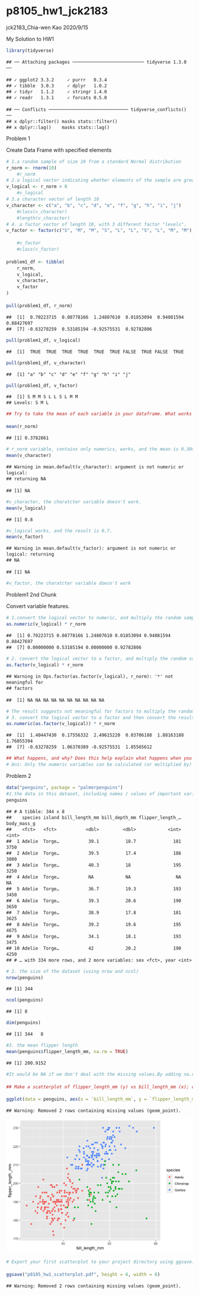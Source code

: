 p8105\_hw1\_jck2183
================
jck2183\_Chia-wen Kao
2020/9/15

My Solution to HW1

``` r
library(tidyverse)
```

    ## ── Attaching packages ─────────────────────────── tidyverse 1.3.0 ──

    ## ✓ ggplot2 3.3.2     ✓ purrr   0.3.4
    ## ✓ tibble  3.0.3     ✓ dplyr   1.0.2
    ## ✓ tidyr   1.1.2     ✓ stringr 1.4.0
    ## ✓ readr   1.3.1     ✓ forcats 0.5.0

    ## ── Conflicts ────────────────────────────── tidyverse_conflicts() ──
    ## x dplyr::filter() masks stats::filter()
    ## x dplyr::lag()    masks stats::lag()

Problem 1

Create Data Frame with specified elements

``` r
# 1.a random sample of size 10 from a standard Normal distribution
r_norm <- rnorm(10)
    #r_norm
# 2.a logical vector indicating whether elements of the sample are greater than 0
v_logical <- r_norm > 0
    #v_logical
# 3.a character vector of length 10
v_character <- c("a", "b", "c", "d", "e", "f", "g", "h", "i", "j")
    #class(v_character)
    #length(v_character)
# 4. a factor vector of length 10, with 3 different factor "levels".
v_factor <- factor(c("S", "M", "M", "S", "L", "L", "S", "L", "M", "M"), levels = c("S", "M", "L"))

    #v_factor
    #class(v_factor)

problem1_df <- tibble(
    r_norm, 
    v_logical,
    v_character, 
    v_factor
)

pull(problem1_df, r_norm)
```

    ##  [1]  0.70223715  0.08778166  1.24807610  0.01853094  0.94081594  0.88427697
    ##  [7] -0.63278259  0.53185194 -0.92575531  0.92782806

``` r
pull(problem1_df, v_logical)
```

    ##  [1]  TRUE  TRUE  TRUE  TRUE  TRUE  TRUE FALSE  TRUE FALSE  TRUE

``` r
pull(problem1_df, v_character)
```

    ##  [1] "a" "b" "c" "d" "e" "f" "g" "h" "i" "j"

``` r
pull(problem1_df, v_factor)
```

    ##  [1] S M M S L L S L M M
    ## Levels: S M L

``` r
## Try to take the mean of each variable in your dataframe. What works and what doesn’t?

mean(r_norm) 
```

    ## [1] 0.3782861

``` r
# r_norm variable, contains only numerics, works, and the mean is 0.3043041.
mean(v_character) 
```

    ## Warning in mean.default(v_character): argument is not numeric or logical:
    ## returning NA

    ## [1] NA

``` r
#v_character, the charatcter variable doesn't work.
mean(v_logical) 
```

    ## [1] 0.8

``` r
#v_logical works, and the result is 0.7.
mean(v_factor) 
```

    ## Warning in mean.default(v_factor): argument is not numeric or logical: returning
    ## NA

    ## [1] NA

``` r
#v_factor, the charatcter variable doesn't work
```

Problem1 2nd Chunk

Convert variable features.

``` r
# 1.convert the logical vector to numeric, and multiply the random sample by the result
as.numeric(v_logical) * r_norm
```

    ##  [1] 0.70223715 0.08778166 1.24807610 0.01853094 0.94081594 0.88427697
    ##  [7] 0.00000000 0.53185194 0.00000000 0.92782806

``` r
# 2. convert the logical vector to a factor, and multiply the random sample by the result
as.factor(v_logical) * r_norm
```

    ## Warning in Ops.factor(as.factor(v_logical), r_norm): '*' not meaningful for
    ## factors

    ##  [1] NA NA NA NA NA NA NA NA NA NA

``` r
# The result suggests not meaningful for factors to multiply the random sample
# 3. convert the logical vector to a factor and then convert the result to numeric, and multiply the random sample by the result.
as.numeric(as.factor(v_logical)) * r_norm
```

    ##  [1]  1.40447430  0.17556332  2.49615220  0.03706188  1.88163188  1.76855394
    ##  [7] -0.63278259  1.06370389 -0.92575531  1.85565612

``` r
## What happens, and why? Does this help explain what happens when you try to take the mean?
# Ans: Only the numeric variables can be calculated (or multiplied by) with the random sample. This also help to explain what happens when we tried to take the mean. Since only numeric variables can be calculated, including taking mean. Character / Logical variables are not available for the calculation.
```

Problem 2

``` r
data("penguins", package = "palmerpenguins")
#1.the data in this dataset, including names / values of important variables
penguins
```

    ## # A tibble: 344 x 8
    ##    species island bill_length_mm bill_depth_mm flipper_length_… body_mass_g
    ##    <fct>   <fct>           <dbl>         <dbl>            <int>       <int>
    ##  1 Adelie  Torge…           39.1          18.7              181        3750
    ##  2 Adelie  Torge…           39.5          17.4              186        3800
    ##  3 Adelie  Torge…           40.3          18                195        3250
    ##  4 Adelie  Torge…           NA            NA                 NA          NA
    ##  5 Adelie  Torge…           36.7          19.3              193        3450
    ##  6 Adelie  Torge…           39.3          20.6              190        3650
    ##  7 Adelie  Torge…           38.9          17.8              181        3625
    ##  8 Adelie  Torge…           39.2          19.6              195        4675
    ##  9 Adelie  Torge…           34.1          18.1              193        3475
    ## 10 Adelie  Torge…           42            20.2              190        4250
    ## # … with 334 more rows, and 2 more variables: sex <fct>, year <int>

``` r
# 2. the size of the dataset (using nrow and ncol)
nrow(penguins)
```

    ## [1] 344

``` r
ncol(penguins)
```

    ## [1] 8

``` r
dim(penguins)
```

    ## [1] 344   8

``` r
#3. the mean flipper length
mean(penguins$flipper_length_mm, na.rm = TRUE) 
```

    ## [1] 200.9152

``` r
#It would be NA if we don't deal with the missing values.By adding na.rm = TRUE syntax, we can remove the missing values and get the mean of the mean flipper length = 200.9152 mm.

## Make a scatterplot of flipper_length_mm (y) vs bill_length_mm (x); color points using the species variable (adding color = ... inside of aes in your ggplot code should help).

ggplot(data = penguins, aes(x = `bill_length_mm`, y = `flipper_length_mm`)) + geom_point(aes(color = `species`))
```

    ## Warning: Removed 2 rows containing missing values (geom_point).

![](p8105_hw1_jck2183_files/figure-gfm/unnamed-chunk-4-1.png)<!-- -->

``` r
# Export your first scatterplot to your project directory using ggsave.

ggsave("p8105_hw1_scatterplot.pdf", height = 6, width = 6)
```

    ## Warning: Removed 2 rows containing missing values (geom_point).
